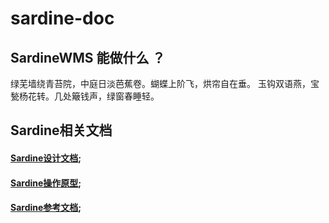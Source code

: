 # sardine-doc

## SardineWMS 能做什么 ？

绿芜墙绕青苔院，中庭日淡芭蕉卷。蝴蝶上阶飞，烘帘自在垂。
玉钩双语燕，宝甃杨花转。几处簸钱声，绿窗春睡轻。

## Sardine相关文档 
#### [Sardine设计文档](./sardine-design/Demo.md);
#### [Sardine操作原型](http://motion.ant.design/exhibition/demo/detail-switch);
#### [Sardine参考文档](http://motion.ant.design/exhibition/demo/list-sort);
